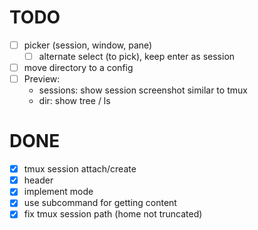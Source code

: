 # TODO

- [ ] picker (session, window, pane)
  - [ ] alternate select (to pick), keep enter as session
- [ ] move directory to a config
- [ ] Preview:
  - sessions: show session screenshot similar to tmux
  - dir: show tree / ls

# DONE

- [x] tmux session attach/create
- [x] header
- [x] implement mode
- [x] use subcommand for getting content
- [x] fix tmux session path (home not truncated)
